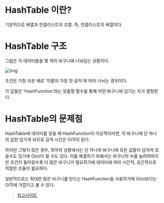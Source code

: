 # HashTable 이란?

기본적으로 배열과 연결리스트의 조합. 즉, 연결리스트의 배열이다.

# HashTable 구조

그림은 각 데이터들을 몇 개의 바구니에 나눠담는 상황이다.

![img](https://cs50.harvard.edu/x/2020/notes/5/hash_table.png)

조건은 가장 쉬운 예로 '이름의 가장 첫 글자'에 따라 나뉘는 경우이다.

각 값들은 'HashFunction'라는 맞춤형 함수를 통해 어떤 바구니에 담기는 지가 결정된다.

# HashTable의 문제점

HashTable에 데이터를 넣을 때 HashFunction이 이상적이라면, 
각 바구니에 단 하나의 값만 담기게 되므로 검색 시간은 O(1)이 된다.

하지만 그렇지 않은 경우, 최악의 상황에서는 단 하나의 바구니에 모든 값들이 담겨져 있을수도 있기에 O(n)이 될 수도 있다.
이를 해결하기 위해서는 바구니의 수를 늘려야하지만 조건이 들어갈수록 
더 많은 바구니가 필요하기에 데이터에 따라 시간적, 공간적으로 적절한 조율이 필요하다.

일반적으로는 최대한 많은 바구니를 만드는 HashFunction을 사용하기에 O(n)보다는 O(1)에 가깝다고 볼 수 있다.

> [참고사이트](https://www.boostcourse.org/cs112/lecture/119042/)
